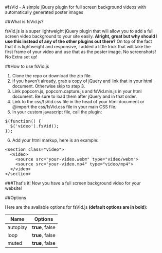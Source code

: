 #fsVid - A simple jQuery plugin for full screen background videos with automatically generated poster images

##What is fsVid.js?

fsVid.js is a super lightweight jQuery plugin that will allow you to add a full screen video background to your site easily. **Alright, great but why should I use this instead of any of the other plugins out there?** On top of the fact that it is lightweight and responsive, I added a little trick that will take the first frame of your video and use that as the poster image. No screenshots! No Extra set up!

##How to use fsVid.js

1.  Clone the repo or download the zip file.
2.  If you haven't already, grab a copy of jQuery and link that in your html document. Otherwise skip to step 3.
3.  Link popcorn.js, popcorn.capture.js and fsVid.min.js in your html document. Be sure to load them after jQuery and in that order.
4.  Link to the css/fsVid.css file in the head of your html document or @import the css/fsVid.css file in your main CSS file.
5.  In your custom javascript file, call the plugin:
<pre>$(function() {<br /><span class="tab">&nbsp;&nbsp;$('video').fsVid();</span><br />});</pre>
6.  Add your html markup, here is an example:
<pre><span><</span><span>section</span> <span>class=</span><span>"video"</span><span>></span><br /><span class="tab">&nbsp;&nbsp;<</span><span>video></span><br /><span class="tab2">&nbsp;&nbsp;&nbsp;&nbsp;<</span><span>source </span><span>src="your-video.webm" type="video/webm"></span><br /><span class="tab2">&nbsp;&nbsp;&nbsp;&nbsp;<</span><span>source </span><span>src="your-video.mp4" type="video/mp4"></span><br /><span class="tab">&nbsp;&nbsp;<</span><span>/video></span><br /><span><</span><span>/section></span></pre>

###That's it! Now you have a full screen background video for your website!

##Options

Here are the available options for fsVid.js **(default options are in bold)**:

| Name          | Options      |
| ------------- | ------------ |
| autoplay  | **true**, false  |
| loop      | **true**, false  |
| muted     | **true**, false  |
